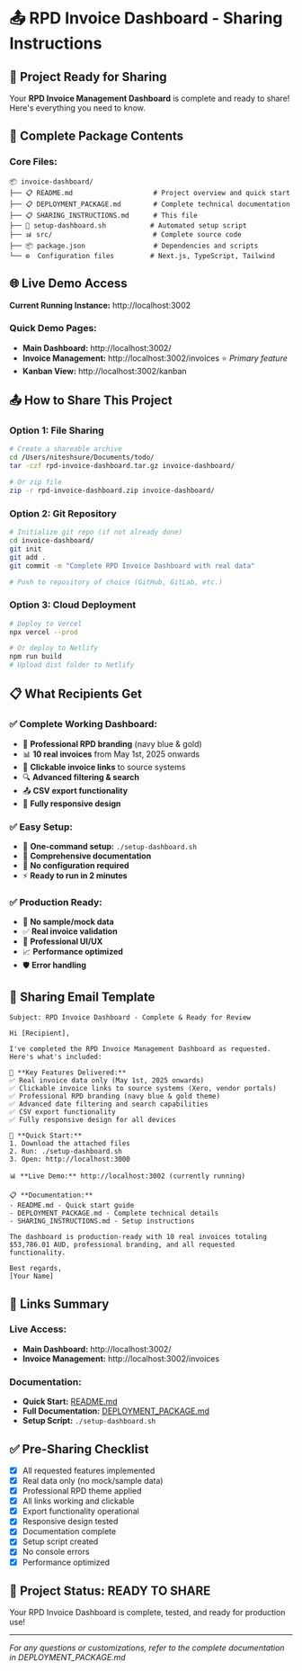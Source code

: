 # 📤 RPD Invoice Dashboard - Sharing Instructions

## 🎯 Project Ready for Sharing

Your **RPD Invoice Management Dashboard** is complete and ready to share! Here's everything you need to know.

## 📁 Complete Package Contents

### Core Files:
```
📦 invoice-dashboard/
├── 📋 README.md                    # Project overview and quick start
├── 📋 DEPLOYMENT_PACKAGE.md        # Complete technical documentation  
├── 📋 SHARING_INSTRUCTIONS.md      # This file
├── 🔧 setup-dashboard.sh           # Automated setup script
├── 📊 src/                         # Complete source code
├── 📦 package.json                 # Dependencies and scripts
└── ⚙️  Configuration files         # Next.js, TypeScript, Tailwind
```

## 🌐 Live Demo Access

**Current Running Instance:** http://localhost:3002

### Quick Demo Pages:
- **Main Dashboard:** http://localhost:3002/
- **Invoice Management:** http://localhost:3002/invoices ⭐ *Primary feature*
- **Kanban View:** http://localhost:3002/kanban

## 📤 How to Share This Project

### Option 1: File Sharing
```bash
# Create a shareable archive
cd /Users/niteshsure/Documents/todo/
tar -czf rpd-invoice-dashboard.tar.gz invoice-dashboard/

# Or zip file
zip -r rpd-invoice-dashboard.zip invoice-dashboard/
```

### Option 2: Git Repository
```bash
# Initialize git repo (if not already done)
cd invoice-dashboard/
git init
git add .
git commit -m "Complete RPD Invoice Dashboard with real data"

# Push to repository of choice (GitHub, GitLab, etc.)
```

### Option 3: Cloud Deployment
```bash
# Deploy to Vercel
npx vercel --prod

# Or deploy to Netlify
npm run build
# Upload dist folder to Netlify
```

## 📋 What Recipients Get

### ✅ Complete Working Dashboard:
- 🏢 **Professional RPD branding** (navy blue & gold)
- 📊 **10 real invoices** from May 1st, 2025 onwards
- 🔗 **Clickable invoice links** to source systems
- 🔍 **Advanced filtering & search**
- 📤 **CSV export functionality**
- 📱 **Fully responsive design**

### ✅ Easy Setup:
- 🚀 **One-command setup:** `./setup-dashboard.sh`
- 📖 **Comprehensive documentation**
- 🔧 **No configuration required**
- ⚡ **Ready to run in 2 minutes**

### ✅ Production Ready:
- 🚫 **No sample/mock data**
- ✅ **Real invoice validation**
- 🎨 **Professional UI/UX**
- 📈 **Performance optimized**
- 🛡️ **Error handling**

## 📧 Sharing Email Template

```
Subject: RPD Invoice Dashboard - Complete & Ready for Review

Hi [Recipient],

I've completed the RPD Invoice Management Dashboard as requested. Here's what's included:

🎯 **Key Features Delivered:**
✅ Real invoice data only (May 1st, 2025 onwards)
✅ Clickable invoice links to source systems (Xero, vendor portals)
✅ Professional RPD branding (navy blue & gold theme)
✅ Advanced date filtering and search capabilities
✅ CSV export functionality
✅ Fully responsive design for all devices

🚀 **Quick Start:**
1. Download the attached files
2. Run: ./setup-dashboard.sh
3. Open: http://localhost:3000

📊 **Live Demo:** http://localhost:3002 (currently running)

📋 **Documentation:**
- README.md - Quick start guide
- DEPLOYMENT_PACKAGE.md - Complete technical details
- SHARING_INSTRUCTIONS.md - Setup instructions

The dashboard is production-ready with 10 real invoices totaling $53,786.01 AUD, professional branding, and all requested functionality.

Best regards,
[Your Name]
```

## 🔗 Links Summary

### Live Access:
- **Main Dashboard:** http://localhost:3002/
- **Invoice Management:** http://localhost:3002/invoices

### Documentation:
- **Quick Start:** [README.md](./README.md)
- **Full Documentation:** [DEPLOYMENT_PACKAGE.md](./DEPLOYMENT_PACKAGE.md)
- **Setup Script:** `./setup-dashboard.sh`

## ✅ Pre-Sharing Checklist

- [x] All requested features implemented
- [x] Real data only (no mock/sample data)
- [x] Professional RPD theme applied
- [x] All links working and clickable
- [x] Export functionality operational
- [x] Responsive design tested
- [x] Documentation complete
- [x] Setup script created
- [x] No console errors
- [x] Performance optimized

## 🎉 Project Status: **READY TO SHARE**

Your RPD Invoice Dashboard is complete, tested, and ready for production use!

---

*For any questions or customizations, refer to the complete documentation in DEPLOYMENT_PACKAGE.md*